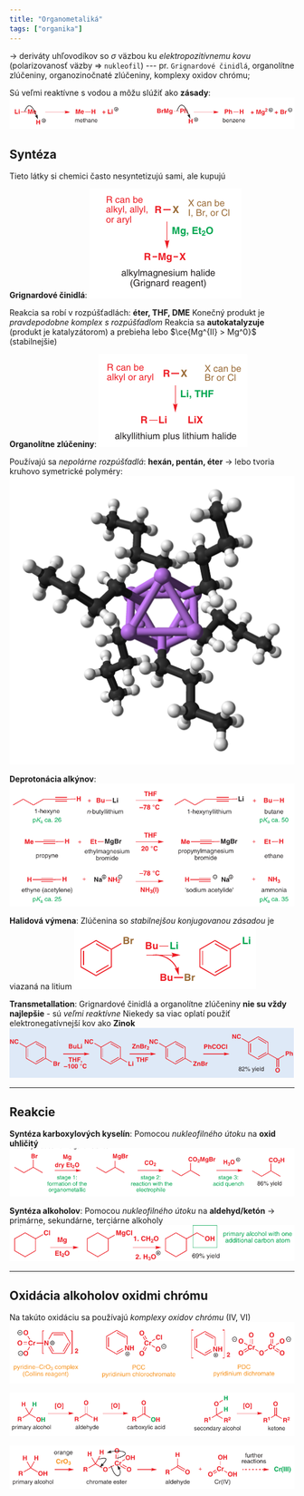 ```yaml
---
title: "Organometaliká"
tags: ["organika"]
---
```


-> deriváty uhľovodíkov so $\sigma$ väzbou ku *elektropozitívnemu kovu* (polarizovanosť väzby => `nukleofil`)
--- pr. `Grignardové činidlá`, organolítne zlúčeniny, organozinočnaté zlúčeniny, komplexy oxidov chrómu;

Sú veľmi reaktívne s vodou a môžu slúžiť ako **zásady**:
![](attachments/organometaliká_ako_veľmi_silné_zásady.png)

## Syntéza
Tieto látky si chemici často nesyntetizujú sami, ale kupujú

**Grignardové činidlá**:
![Reakcia alkyl halidu s magnéziom](attachments/synteza_grignarodvych_cinidiel.png)

Reakcia sa robí v rozpúšťadlách: $\textbf{éter, THF, DME}$
Konečný produkt je *pravdepodobne komplex s rozpúšťadlom*
Reakcia sa **autokatalyzuje** (produkt je katalyzátorom) a prebieha lebo $\ce{Mg^{II} > Mg^0}$ (stabilnejšie)

**Organolítne zlúčeniny**:
![Reakcia potebuje často 5x lítia](attachments/synteza_organolítnych_zlúčenin.png)

Používajú sa *nepolárne rozpúšťadlá*: $\textbf{hexán, pentán, éter}$
-> lebo tvoria kruhovo symetrické polyméry:
![|300](attachments/n-butyl-lithium.png)

**Deprotonácia alkýnov**:
![](attachments/deprotonacia_alkynov_organometalika.png)

**Halidová výmena**:
Zlúčenina so *stabilnejšou konjugovanou zásadou* je viazaná na litium
![](attachments/organolítne_zlúčeniny_halidová_výmena.png)

**Transmetallation**:
Grignardové činidlá a organolítne zlúčeniny **nie su vždy najlepšie** - sú *veľmi reaktívne*
Niekedy sa viac oplatí použiť elektronegatívnejší kov ako $\textbf{Zinok}$
![Táto reakcia je viac pod kontrolou|700](attachments/organozinocnata_zlucenina_reakcia.png)

--- 

## Reakcie

**Syntéza karboxylových kyselín**:
Pomocou *nukleofilného útoku* na $\textbf{oxid uhličitý}$
![|800](attachments/synteza_karboxylovych_kyselin_organometalika.png)

**Syntéza alkoholov**:
Pomocou *nukleofilného útoku* na $\textbf{aldehyd/ketón}$ -> primárne, sekundárne, terciárne alkoholy
![](attachments/primarny_alkohol_organometalika.png)

--- 

## Oxidácia alkoholov oxidmi chrómu
Na takúto oxidáciu sa používajú *komplexy oxidov chrómu* ($\text{IV, VI}$)
![](attachments/oxidačné_komplexy_chrómu.png)

![](attachments/oxidacia_alkoholov.png)

![](attachments/mechanizmus_oxidacie_alkoholov_chrom.png)

